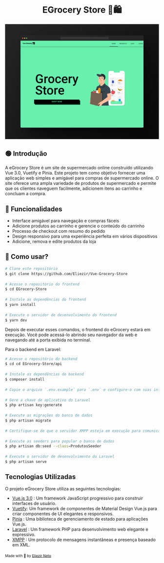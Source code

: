 <h1 align="center"> EGrocery Store 🛒🛍️ </h1>

![Vue Grocery Store](home-img.png)

## 🟢 Introdução

A eGrocery Store é um site de supermercado online construído utilizando Vue 3.0, Vuetify e Pinia. Este projeto tem como objetivo fornecer uma aplicação web simples e amigável para compras de supermercado online. O site oferece uma ampla variedade de produtos de supermercado e permite que os clientes naveguem facilmente, adicionem itens ao carrinho e concluam a compra.


## 🔧 Funcionalidades

- Interface amigável para navegação e compras fáceis
- Adicione produtos ao carrinho e gerencie o conteúdo do carrinho
- Processo de checkout com resumo do pedido
- Design responsivo para uma experiência perfeita em vários dispositivos
- Adicione, remova e edite produtos da loja



## 📌 Como usar?

```bash
# Clone este repositório
$ git clone https://github.com/Eliezir/Vue-Grocery-Store

# Acesse o repositório do frontend
$ cd EGrocery-Store

# Instale as dependências do frontend
$ yarn install

# Execute o servidor de desenvolvimento do frontend
$ yarn dev

```

Depois de executar esses comandos, o frontend do eGrocery estará em execução. Você pode acessá-lo abrindo seu navegador da web e navegando até a porta exibida no terminal.


Para o backend em Laravel:
```bash
# Acesse o repositório do backend
$ cd cd EGrocery-Store/api

# Instale as dependências do backend
$ composer install

# Copie o arquivo `.env.example` para `.env` e configure-o com suas informações de banco de dados

# Gere a chave de aplicativo do Laravel
$ php artisan key:generate

# Execute as migrações do banco de dados
$ php artisan migrate

# Certifique-se de que o servidor XMPP esteja em execução para comunicação em tempo real

# Execute as seeders para popular o banco de dados
$ php artisan db:seed --class=ProdutosSeeder

# Execute o servidor de desenvolvimento do Laravel
$ php artisan serve

```

## Tecnologias Utilizadas

O projeto eGrocery Store utiliza as seguintes tecnologias:

- [Vue.js 3.0](https://vuejs.org) : Um framework JavaScript progressivo para construir interfaces de usuário.
- [Vuetify](https://vuetifyjs.com/en/): Um framework de componentes de Material Design Vue.js para criar componentes de UI elegantes e responsivos.
- [Pinia](https://pinia.vuejs.org) : Uma biblioteca de gerenciamento de estado para aplicações Vue.js.
- [Laravel](https://laravel.com) : Um framework PHP para desenvolvimento web elegante e expressivo.
- [XMPP](https://xmpp.org) : Um protocolo de mensagens instantâneas e presença baseado em XML.




<sub>Made with 💜 by <a href="https://github.com/Eliezir">Eliezir Neto</a> </sub>
